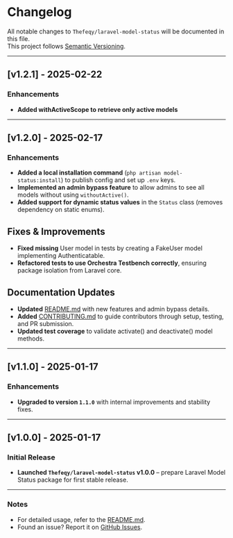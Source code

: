 # Changelog

All notable changes to `Thefeqy/laravel-model-status` will be documented in this file.  
This project follows [Semantic Versioning](https://semver.org/).

---

## [v1.2.1] - 2025-02-22
### Enhancements
- **Added withActiveScope to retrieve only active models**

---

## [v1.2.0] - 2025-02-17
### Enhancements
- **Added a local installation command** (`php artisan model-status:install`) to publish config and set up `.env` keys.
- **Implemented an admin bypass feature** to allow admins to see all models without using `withoutActive()`.
- **Added support for dynamic status values** in the `Status` class (removes dependency on static enums).

## Fixes & Improvements

- **Fixed missing** User model in tests by creating a FakeUser model implementing Authenticatable.
- **Refactored tests to use Orchestra Testbench correctly**, ensuring package isolation from Laravel core.

## Documentation Updates
- **Updated** [README.md](README.md) with new features and admin bypass details.
- **Added** [CONTRIBUTING.md](CONTRIBUTING.md) to guide contributors through setup, testing, and PR submission.
- **Updated test coverage** to validate activate() and deactivate() model methods.

---

## [v1.1.0] - 2025-01-17
### Enhancements
- **Upgraded to version `1.1.0`** with internal improvements and stability fixes.

---

## [v1.0.0] - 2025-01-17
### Initial Release
- **Launched `Thefeqy/laravel-model-status` v1.0.0** – prepare Laravel Model Status package for first stable release.

---

### Notes
- For detailed usage, refer to the [README.md](README.md).
- Found an issue? Report it on [GitHub Issues](https://github.com/thefeqy/laravel-model-status/issues).
